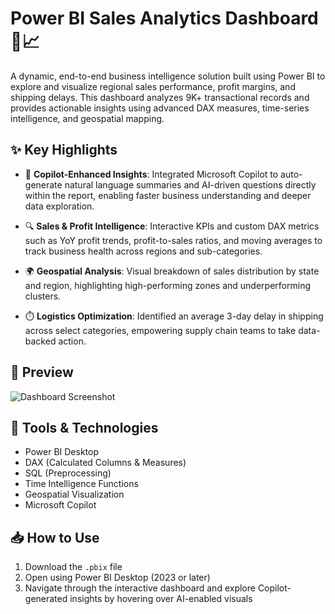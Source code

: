 # Power BI Sales Analytics Dashboard 🚚📈

A dynamic, end-to-end business intelligence solution built using Power BI to explore and visualize regional sales performance, profit margins, and shipping delays. This dashboard analyzes 9K+ transactional records and provides actionable insights using advanced DAX measures, time-series intelligence, and geospatial mapping.

## ✨ Key Highlights

- 📌 **Copilot-Enhanced Insights**: Integrated Microsoft Copilot to auto-generate natural language summaries and AI-driven questions directly within the report, enabling faster business understanding and deeper data exploration.

- 🔍 **Sales & Profit Intelligence**: Interactive KPIs and custom DAX metrics such as YoY profit trends, profit-to-sales ratios, and moving averages to track business health across regions and sub-categories.

- 🌍 **Geospatial Analysis**: Visual breakdown of sales distribution by state and region, highlighting high-performing zones and underperforming clusters.

- ⏱️ **Logistics Optimization**: Identified an average 3-day delay in shipping across select categories, empowering supply chain teams to take data-backed action.

## 📸 Preview
![Dashboard Screenshot](dashboard-preview.png)

## 🧰 Tools & Technologies

- Power BI Desktop  
- DAX (Calculated Columns & Measures)  
- SQL (Preprocessing)  
- Time Intelligence Functions  
- Geospatial Visualization  
- Microsoft Copilot

## 📥 How to Use

1. Download the `.pbix` file
2. Open using Power BI Desktop (2023 or later)
3. Navigate through the interactive dashboard and explore Copilot-generated insights by hovering over AI-enabled visuals

                                                                                                             
